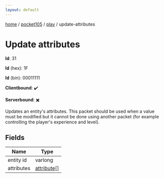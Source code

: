 ```yaml
---
layout: default
---
```


[home](/)  /  [pocket105](/protocol/pocket105)  /  [play](/protocol/pocket105/play)  /  update-attributes

# Update attributes

**Id**: 31

**Id** (hex): 1F

**Id** (bin): 00011111

**Clientbound**: ✔️

**Serverbound**: ✖️

Updates an entity's attributes. This packet should be used when a value must be modified but it cannot be done using another packet (for example controlling the player's experience and level).

## Fields

Name | Type
---|---
entity id | varlong
attributes | [attribute](/protocol/pocket105/types/attribute)[]

